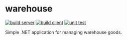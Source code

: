 # warehouse
[![build server](https://github.com/duydang2311/warehouse/actions/workflows/build_server.yml/badge.svg)](https://github.com/duydang2311/warehouse/actions/workflows/build_server.yml) [![build client](https://github.com/duydang2311/warehouse/actions/workflows/build_client.yml/badge.svg)](https://github.com/duydang2311/warehouse/actions/workflows/build_client.yml) [![unit test](https://github.com/duydang2311/warehouse/actions/workflows/test.yml/badge.svg)](https://github.com/duydang2311/warehouse/actions/workflows/test.yml)

Simple .NET application for managing warehouse goods.
